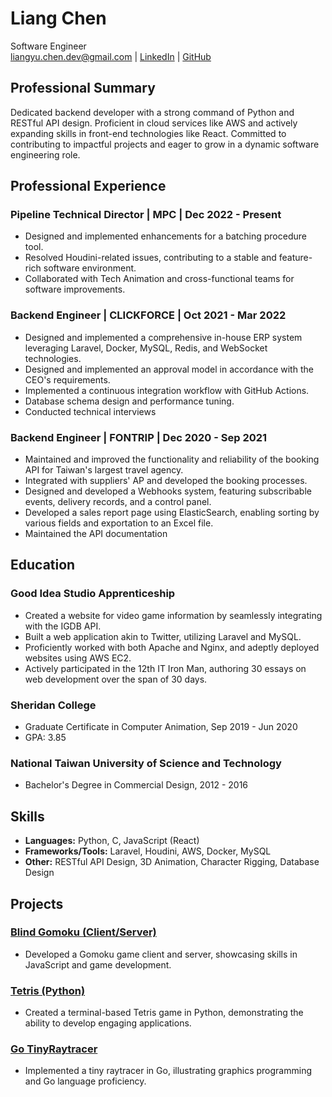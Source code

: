 # Liang Chen
Software Engineer  
liangyu.chen.dev@gmail.com | [LinkedIn](https://www.linkedin.com/in/liang256/) | [GitHub](https://github.com/liang256)

## Professional Summary
Dedicated backend developer with a strong command of Python and RESTful API design. Proficient in cloud services like AWS and actively expanding skills in front-end technologies like React. Committed to contributing to impactful projects and eager to grow in a dynamic software engineering role.

## Professional Experience

### Pipeline Technical Director | MPC | Dec 2022 - Present
- Designed and implemented enhancements for a batching procedure tool.
- Resolved Houdini-related issues, contributing to a stable and feature-rich software environment.
- Collaborated with Tech Animation and cross-functional teams for software improvements.

### Backend Engineer | CLICKFORCE | Oct 2021 - Mar 2022
- Designed and implemented a comprehensive in-house ERP system leveraging Laravel, Docker, MySQL, Redis, and WebSocket technologies.
- Designed and implemented an approval model in accordance with the CEO's requirements.
- Implemented a continuous integration workflow with GitHub Actions.
- Database schema design and performance tuning.
- Conducted technical interviews

### Backend Engineer | FONTRIP | Dec 2020 - Sep 2021
- Maintained and improved the functionality and reliability of the booking API for Taiwan's largest travel agency.
- Integrated with suppliers' AP and developed the booking processes.
- Designed and developed a Webhooks system, featuring subscribable events, delivery records, and a control panel.
- Developed a sales report page using ElasticSearch, enabling sorting by various fields and exportation to an Excel file.
- Maintained the API documentation

## Education

### Good Idea Studio Apprenticeship
- Created a website for video game information by seamlessly integrating with the IGDB API.
- Built a web application akin to Twitter, utilizing Laravel and MySQL.
- Proficiently worked with both Apache and Nginx, and adeptly deployed websites using AWS EC2.
- Actively participated in the 12th IT Iron Man, authoring 30 essays on web development over the span of 30 days.

### Sheridan College
- Graduate Certificate in Computer Animation, Sep 2019 - Jun 2020
- GPA: 3.85

### National Taiwan University of Science and Technology
- Bachelor's Degree in Commercial Design, 2012 - 2016

## Skills
- **Languages:** Python, C, JavaScript (React)
- **Frameworks/Tools:** Laravel, Houdini, AWS, Docker, MySQL
- **Other:** RESTful API Design, 3D Animation, Character Rigging, Database Design

## Projects

### [Blind Gomoku (Client/Server)](https://github.com/liang256/blind-gomoku-client)
- Developed a Gomoku game client and server, showcasing skills in JavaScript and game development.

### [Tetris (Python)](https://github.com/liang256/tetris)
- Created a terminal-based Tetris game in Python, demonstrating the ability to develop engaging applications.

### [Go TinyRaytracer](https://github.com/liang256/go-tinyraytracer)
- Implemented a tiny raytracer in Go, illustrating graphics programming and Go language proficiency.
